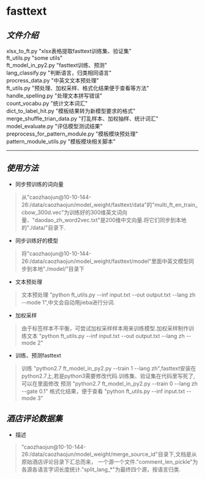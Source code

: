 # **fasttext** <br>
## *文件介绍* <br>
xlsx_to_ft.py "xlsx表格提取fasttext训练集、验证集" <br>
ft_utils.py "some utils" <br>
ft_model_in_py2.py "fasttext训练、预测" <br>
lang_classify.py "判断语言，归类相同语言" <br>
procress_data.py "中英文文本预处理" <br>
ft_utils.py "预处理、加权采样、格式化结果便于查看等方法" <br>
handle_spelling.py "处理文本拼写错误"<br>
count_vocabu.py "统计文本词汇" <br>
dict_to_label_hit.py "模板结果转为新模型要求的格式" <br>
merge_shuffle_trian_data.py "打乱样本、加权抽样、统计词汇" <br>
model_evaluate.py "评估模型测试结果" <br>
preprocess_for_pattern_module.py "模板模块预处理" <br>
pattern_module_utils.py "模板模块相关脚本" <br>

---------

## *使用方法* 
* 同步预训练的词向量
> 从"caozhaojun@10-10-144-26:/data/caozhaojun/model_weight/fasttext/data"的"multi_ft_en_train_cbow_300d.vec"为训练好的300维英文词向量、"daodao_zh_word2vec.txt"是200维中文向量.将它们同步到本地的"./data/"目录下.
* 同步训练好的模型
> 将"caozhaojun@10-10-144-26:/data/caozhaojun/model_weight/fasttext/model"里面中英文模型同步到本地"./model/"目录下
* 文本预处理
> 文本预处理 "python ft_utils.py --inf input.txt --out output.txt --lang zh --mode 1",中文会自动用jieba进行分词.
* 加权采样
> 由于标签样本不平衡，可尝试加权采样样本用来训练模型.加权采样制作训练文本 "python ft_utils.py --inf input.txt --out output.txt --lang zh --mode 2" 
* 训练、预测fasttext
> 训练 "python2.7 ft_model_in_py2.py --train 1 --lang zh",fasttext安装在python2.7上,若是python3需要修改代码.训练集、验证集在代码里写死了,可以在里面修改
> 预测 "python2.7 ft_model_in_py2.py --train 0 --lang zh --gate 0.1" 
> 格式化结果，便于查看 "python ft_utils.py --inf input.txt --mode 3"


## *酒店评论数据集* <br>
* 描述
> "caozhaojun@10-10-144-26:/data/caozhaojun/model_weight/merge_source_id"目录下,文档是从原始酒店评论目录下汇总而来，
一个源一个文件."comment_len_pickle"为各源各语言字词长度统计."split_lang_*"为最终四个源，按语言归类.






